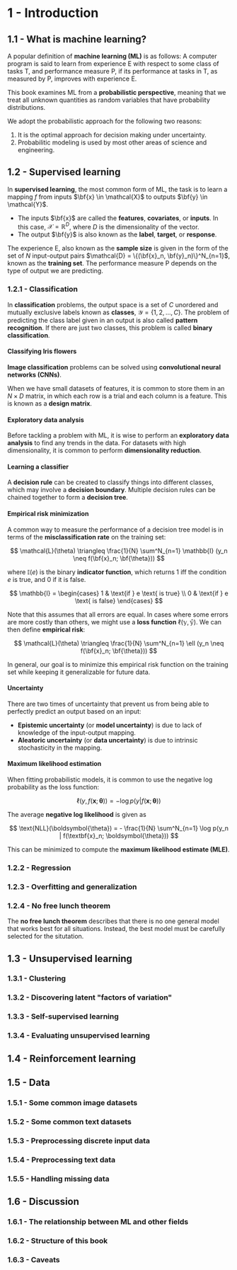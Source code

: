 # 1 - Introduction

## 1.1 - What is machine learning?

A popular definition of **machine learning (ML)** is as follows: A computer program is said to learn from experience E with respect to some class of tasks T, and performance measure P, if its performance at tasks in T, as measured by P, improves with experience E.

This book examines ML from a **probabilistic perspective**, meaning that we treat all unknown quantities as random variables that have probability distributions.

We adopt the probabilistic approach for the following two reasons:
1. It is the optimal approach for decision making under uncertainty.
2. Probabilitic modeling is used by most other areas of science and engineering.

## 1.2 - Supervised learning

In **supervised learning**, the most common form of ML, the task is to learn a mapping $f$ from inputs $\bf{x} \in \mathcal{X}$ to outputs $\bf{y} \in \mathcal{Y}$.
- The inputs $\bf{x}$ are called the **features**, **covariates**, or **inputs**. In this case, $\mathcal{X} = \mathbb{R}^D$, where $D$ is the dimensionality of the vector.
- The output $\bf{y}$ is also known as the **label**, **target**, or **response**.

The experience E, also known as the **sample size** is given in the form of the set of $N$ input-output pairs $\mathcal{D} = \{(\bf{x}_n, \bf{y}_n)\}^N_{n=1}$, known as the **training set**. The performance measure P depends on the type of output we are predicting.

### 1.2.1 - Classification

In **classification** problems, the output space is a set of $C$ unordered and mutually exclusive labels known as **classes**, $\mathcal{Y} = \{ 1,2,\dots,C \}$. The problem of predicting the class label given in an output is also called **pattern recognition**. If there are just two classes, this problem is called **binary classification**.

#### Classifying Iris flowers

**Image classification** problems can be solved using **convolutional neural networks (CNNs)**.

When we have small datasets of features, it is common to store them in an $N \times D$ matrix, in which each row is a trial and each column is a feature. This is known as a **design matrix**.

#### Exploratory data analysis

Before tackling a problem with ML, it is wise to perform an **exploratory data analysis** to find any trends in the data. For datasets with high dimensionality, it is common to perform **dimensionality reduction**.

#### Learning a classifier

A **decision rule** can be created to classify things into different classes, which may involve a **decision boundary**. Multiple decision rules can be chained together to form a **decision tree**.

#### Empirical risk minimization

A common way to measure the performance of a decision tree model is in terms of the **misclassification rate** on the training set:

$$ \mathcal{L}(\theta) \triangleq \frac{1}{N} \sum^N_{n=1} \mathbb{I} (y_n \neq f(\bf{x}_n; \bf{\theta})) $$

where $\mathbb{I}(e)$ is the binary **indicator function**, which returns $1$ iff the condition $e$ is true, and $0$ if it is false.

$$ \mathbb{I} = \begin{cases} 1 & \text{if } e \text{ is true} \\ 0 & \text{if } e \text{ is false} \end{cases} $$

Note that this assumes that all errors are equal. In cases where some errors are more costly than others, we might use a **loss function** $\mathbb{\ell(y, \hat y)}$. We can then define **empirical risk**:

$$ \mathcal{L}(\theta) \triangleq \frac{1}{N} \sum^N_{n=1} \ell (y_n \neq f(\bf{x}_n; \bf{\theta})) $$

In general, our goal is to minimize this empirical risk function on the training set while keeping it generalizable for future data.

#### Uncertainty

There are two times of uncertainty that prevent us from being able to perfectly predict an output based on an input:
- **Epistemic uncertainty** (or **model uncertainty**) is due to lack of knowledge of the input-output mapping.
- **Aleatoric uncertainty** (or **data uncertainty**) is due to intrinsic stochasticity in the mapping.

#### Maximum likelihood estimation

When fitting probabilistic models, it is common to use the negative log probability as the loss function:

$$ \ell(y, f(\textbf{x}; \boldsymbol{\theta})) = -\log p(y | f(\textbf{x}; \boldsymbol{\theta})) $$

The average **negative log likelihood** is given as

$$ \text{NLL}(\boldsymbol{\theta}) = - \frac{1}{N} \sum^N_{n=1} \log p(y_n | f(\textbf{x}_n; \boldsymbol{\theta})) $$

This can be minimized to compute the **maximum likelihood estimate (MLE)**.

### 1.2.2 - Regression



### 1.2.3 - Overfitting and generalization



### 1.2.4 - No free lunch theorem

The **no free lunch theorem** describes that there is no one general model that works best for all situations. Instead, the best model must be carefully selected for the situtation.

## 1.3 - Unsupervised learning

### 1.3.1 - Clustering



### 1.3.2 - Discovering latent "factors of variation"



### 1.3.3 - Self-supervised learning



### 1.3.4 - Evaluating unsupervised learning



## 1.4 - Reinforcement learning



## 1.5 - Data

### 1.5.1 - Some common image datasets



### 1.5.2 - Some common text datasets



### 1.5.3 - Preprocessing discrete input data



### 1.5.4 - Preprocessing text data



### 1.5.5 - Handling missing data



## 1.6 - Discussion

### 1.6.1 - The relationship between ML and other fields



### 1.6.2 - Structure of this book



### 1.6.3 - Caveats
